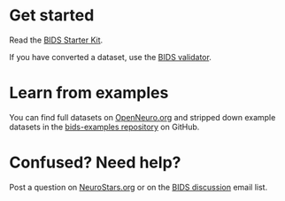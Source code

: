 ---
---

# Get started

Read the [BIDS Starter Kit](https://bids-standard.github.io/bids-starter-kit/).

If you have converted a dataset, use the [BIDS validator](https://bids-standard.github.io/bids-starter-kit/validator.html).

# Learn from examples

You can find full datasets on [OpenNeuro.org](https://openneuro.org/public/datasets) and stripped down example datasets in the [bids-examples repository](https://github.com/bids-standard/bids-examples) on GitHub.

# Confused? Need help?

Post a question on [NeuroStars.org](https://neurostars.org/tags/bids) or on the [BIDS discussion](https://groups.google.com/forum/#!forum/bids-discussion) email list.
